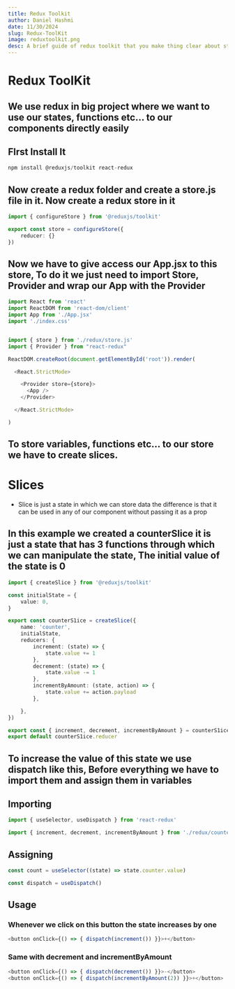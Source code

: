 ```yaml
---
title: Redux Toolkit
author: Daniel Hashmi
date: 11/30/2024
slug: Redux-ToolKit
image: reduxtoolkit.png
desc: A brief guide of redux toolkit that you make thing clear about state management and the use of redux in you react and next.js project...
---
```


# Redux ToolKit

## We use redux in big project where we want to use our states, functions etc... to our components directly easily

## FIrst Install It
```ts
npm install @reduxjs/toolkit react-redux
```

## Now create a redux folder and create a store.js file in it. Now create a redux store in it

```ts
import { configureStore } from '@reduxjs/toolkit'

export const store = configureStore({
    reducer: {}
})
```
## Now we have to give access our App.jsx to this store, To do it we just need to import Store, Provider and wrap our App with the Provider
```ts
import React from 'react'
import ReactDOM from 'react-dom/client'
import App from './App.jsx'
import './index.css'


import { store } from './redux/store.js'
import { Provider } from "react-redux"

ReactDOM.createRoot(document.getElementById('root')).render(

  <React.StrictMode>

    <Provider store={store}>
      <App />
    </Provider>

  </React.StrictMode>

)
```

## To store variables, functions etc... to our store we have to create slices.

# Slices
- Slice is just a state in which we can store data the difference is that it can be used in any of our component without passing it as a prop

## In this example we created a counterSlice it is just a state that has 3 functions through which we can manipulate the state, The initial value of the state is 0
```ts
import { createSlice } from '@reduxjs/toolkit'

const initialState = {
    value: 0,
}

export const counterS1ice = createSlice({
    name: 'counter',
    initialState,
    reducers: {
        increment: (state) => {
            state.value += 1
        },
        decrement: (state) => {
            state.value -= 1
        },
        incrementByAmount: (state, action) => {
            state.value += action.payload
        },

    },
})

export const { increment, decrement, incrementByAmount } = counterS1ice.actions
export default counterS1ice.reducer
```


## To increase the value of this state we use dispatch like this, Before everything we have to import them and assign them in variables

## Importing
```ts
import { useSelector, useDispatch } from 'react-redux'

import { increment, decrement, incrementByAmount } from './redux/counter/counterSlice'
```
## Assigning
```ts
const count = useSelector((state) => state.counter.value)

const dispatch = useDispatch()
```

## Usage
### Whenever we click on this button the state increases by one
```ts
<button onClick={() => { dispatch(increment()) }}>+</button>
```

### Same with decrement and incrementByAmount
```ts
<button onClick={() => { dispatch(decrement()) }}>-</button>
<button onClick={() => { dispatch(incrementByAmount(2)) }}>+</button>
```
